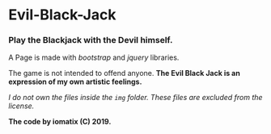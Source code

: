 # Evil-Black-Jack
### Play the Blackjack with the Devil himself.

A Page is made with *bootstrap* and *jquery* libraries.

The game is not intended to offend anyone. **The Evil Black Jack is an expression of my own artistic feelings.**

*I do not own the files inside the `img` folder. These files are excluded from the license.*

**The code by iomatix (C) 2019.**
